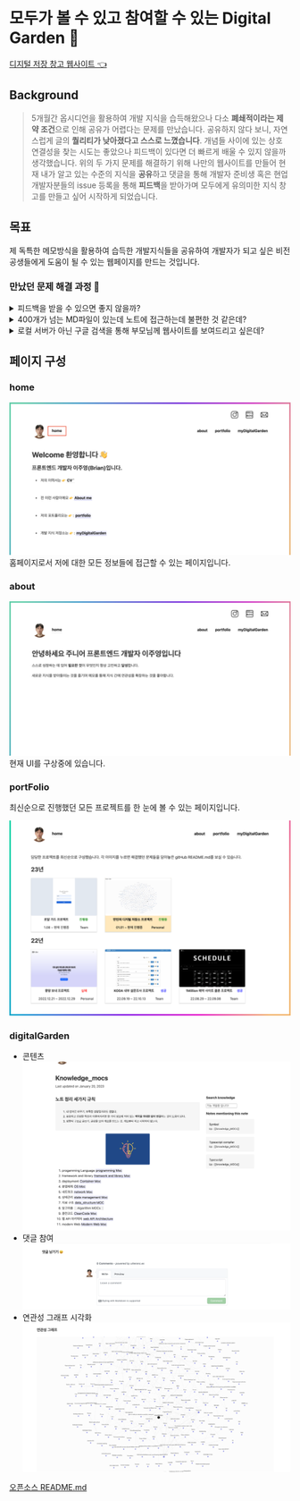 # 모두가 볼 수 있고 참여할 수 있는 Digital Garden 🏡

[디지털 저장 창고 웹사이트 👈](https://juyoungdev.com)

## **Background**

> 5개월간 옵시디언을 활용하여 개발 지식을 습득해왔으나 다소 **폐쇄적이라는 제약 조건**으로 인해 공유가 어렵다는 문제를 만났습니다. 공유하지 않다 보니, 자연스럽게 글의 **퀄리티가 낮아졌다고 스스로 느꼈습니다**. 개념들 사이에 있는 상호 연결성을 찾는 시도는 좋았으나 피드백이 있다면 더 빠르게 배울 수 있지 않을까 생각했습니다. 위의 두 가지 문제를 해결하기 위해 나만의 웹사이트를 만들어 현재 내가 알고 있는 수준의 지식을 **공유**하고 댓글을 통해 개발자 준비생 혹은 현업 개발자분들의 issue 등록을 통해 **피드백**을 받아가며 모두에게 유의미한 지식 창고를 만들고 싶어 시작하게 되었습니다.

## 목표

제 독특한 메모방식을 활용하여 습득한 개발지식들을 공유하여 개발자가 되고 싶은 비전공생들에게 도움이 될 수 있는 웹페이지를 만드는 것입니다.


### 만났던 문제 해결 과정 💭

<details>
<summary>피드백을 받을 수 있으면 좋지 않을까?</summary>
<br>

**부연 설명** : 내가 쓴 글을 공유하는데 만족한다면 jekyll 오픈소스를 수정하지 않고 사용해도 불편하지 않을 수 있습니다. 하지만 피드백을 받고 더 빠르게 지식을 습득하고 싶은 저의 열망으로 시작한 프로젝트이기에 만들어진대로 사용할 수 없었습니다.

- **정의** : 오픈소스의 코드를 사용하는데서 만족하지 않고 **뜯어봐야 한다**.

- **해결 과정** :

  1. 정적 웹사이트 생성 프레임 워크인 jekyll의 사이트 구조를 공식문서를 통해 파악하고 custom하여 사용.
  2. github issue의 위젯인 utteranc.es를 활용하여 댓글 기능 구현.
  3. 발생하는 에러 해당 오픈소스의 github issue에 질의를 통해 해결.

- **공부한 부분** : [jekyll](https://juyoungdev.com/jekyll), [SSG](https://juyoungdev.com/ssg)[CSR, SSR](https://juyoungdev.com/csr-and-ssr)
- **경험** : 문제를 해결하는 능력을 키울수 있었습니다. 우선 첫번째 모르는 부분이 있으면 공식문서를 꼼꼼히 읽는 연습을 했습니다. 그리고 기본적인 학습을 토대로 활용하면서 지식을 확장시켰습니다. 두번째, 영어를 활용하여 커뮤니티나 issue에 등록을 통해서 직접 모르는 부분을 해결하였습니다. 그로 인해 영어로 글을 쓰는 연습도 할 뿐 아니라 문제를 해결할 수 있었습니.

</details>

<details>
<summary>400개가 넘는 MD파일이 있는데 노트에 접근하는데 불편한 것 같은데?</summary>

<br>

**부연 설명** : 만민의 디지털 가든을 만든지 별로 되지 않았지만 제 옵시디언의 노트들을 조금씩 옮기다보니 벌써 약 400개가 넘는 md파일이 존재합니다. 400개의 노트들의 연결성을 제 웹페이지에서 보여주는데는 성공했지만 실질적으로 방문자에게 필요한 지식을 제공하는데 한계를 느꼈습니다.

- **정의** : 댓글 기능은 필수적이다.

- **해결 과정** :

1. **Algolia와 연동하는 과정에서 Index의 record가 10KB 초과 에러**
   ![](https://velog.velcdn.com/images/sharphand1/post/52971534-1c18-4f8f-b7e7-4b2706fa79c8/image.png)
   [Algolia 연동했던 방법을 블로그를 활용하여 공유하였습니다.](https://velog.io/@sharphand1/Jekyll%EB%A7%8C%EB%AF%BC%EC%9D%98-%EB%94%94%EC%A7%80%ED%84%B8-%EC%B0%BD%EA%B3%A0-%EA%B2%80%EC%83%89-%EA%B8%B0%EB%8A%A5-%EB%A7%8C%EB%93%A4%EA%B8%B0)

저의 웹페이지는 노트 간, 상호연결성을 보여줍니다. 그렇다보니 각 html의 데이터로 인해 10KB가 넘어가는 문제가 있었습니다. 이 문제를 해결하기 위해 현재 사용하고 있는 오픈소스의 코드를 분석해보니 그래프를 백링크를 만들어주는 plugIn의 File.write() 시스템 콜에 해당하는 코드를 삭제해주어 인덱스를 추가하는 과정에서는 그래프 데이터가 추가되지 않게 하였습니다.
<br>

2. **스크립트 안에 있는 "#searchBox"가 읽히지 않는 문제**

```
  error : Container must be `string` or `HTMLElement`. Unable to find #searchbox
```

script를 id가 searchbox인 element 뒤에 실행시키면서 어렵지 않게 해결했으나 [critical-rendering-path](https://juyoungdev.com/critical-rendering-path)과 기본 script 속성을 복습할 수 있었습니다. 위의 에러는 script에서 불러오는 element보다 브라우저에서 먼저 실행돼, html element를 불러오지 못해서 생기는 문제였습니다. script 속성 중 async와 defer을 사용해서 해결하려고 했으나 head에 script가 담기면 디지털 가든이 아닌 모든 페이지에서 script가 실행되는 문제가 발생하여 단순하게 해결했습니다.

  <br>
  
  3. **검색창에 쿼리를 날리지 않아도 결과를 보여주는 문제**

```js
const search = instantsearch({
	indexName: "digitalGarden",
	searchClient,
	searchFunction(helper) {
		if (helper.state.query) {
			helper.search();
		}
	},
});

const search = instantsearch({
	indexName: "digitalGarden",
	searchClient,
	searchFunction(helper) {
		const container = document.querySelector("#hits");
		container.style.display = helper.state.query === "" ? "none" : "";
		helper.search();
	},
});
```

공식 문서를 찾아보니 instantSearch 모듈에 searchFunction 매소드를 통해 검색 행동을 제어할 수 있다고 합니다. 결과적으로 페이지가 로드 됐을때 자동 서치되는 것 방지한다고 합니다. 여기서 id가 hits인 돔요소에 접근하고 helper.state.query가 비어있으면 display:none으로 되도록 만들고 아니면 helper.search()하도록 로직을 만드니 해결했습니다.
<br>

**결과물**
![](https://velog.velcdn.com/images/sharphand1/post/150a79c5-257a-4265-8047-6e01253213a5/image.gif)
<br>

4. **검색 기능 추가 이후, graph가 보이지 않는 문제**
 **검색 추가 전**
 ![](https://velog.velcdn.com/images/sharphand1/post/140cace9-e5dd-47a8-9a68-ae7affe7a32b/image.png)
 <br>
 
 **검색 추가 후**
 ![](https://velog.velcdn.com/images/sharphand1/post/18e47156-3f5e-4bf6-aba1-72534c571d9e/image.png)
 <br>

**해결 과정**

`4-1`. script가 읽히는 순서 재점검하였습니다. (다양한 시도끝에 스크립트 문제는 아니라고 생각했습니다.)

`4-2`. 검색 기능이 있는 script를 주석 처리하니 그래프가 보입니다. 그렇다면 검색 script와 graph script와 문제가 있는 것 같았습니다.

`4-3`. {% include algolia.html %} 지킬의 liquid 문법을 공부하여 기본적으로 잘못 사용한것이 있는지 확인한 결과, 정상적으로 사용한 것을 확인했습니다.

`4-4`. 그래프 script 와 algolia script 모두 cdn을 통해 받는 정적 콘텐츠인데 무슨 문제가 있는지 확인한 결과, CDN을 통해서 저의 위치로부터 가까운 곳에서 정적인 콘텐츠가 전송되어 속도가 빠르다는 것을 알게 됐습니다.

`4-5`. 결국 오픈소스의 graph_note.html에서 console API를 활용하여 디버깅 결과

```js
const svg = d3.select("svg");
console.log(svg); // 그래프의 svg가 아닌 algolia의 searchbox안에 있는 돋보기 svg로 할당이 된 것을 확인했습니다.
```

graph script안에서 선언된 전역변수를 algolia 검색 script안에서도 사용하고 있다는 것을 알게 됐습니다. 해결 방안으로 D3 라이브러리를 찾아보니 id를 통해서도 연결을 할 수 있다는 것을 알게 됐습니다.

```js
const svg = d3.select("svg");
const svg = d3.select("#graph");
```

graph의 svg에 setAttribute 매소드를 활용하여 돔요소에서 고유한 값인 id를 부여하여 해결하였습니다. 이번 문제 해결 과정을 통해 JS의 ES6의 모듈 패턴에 관련하여 깊이 이해할 수 있었습니다. 

최종적으로 베포서버까지 검색기능을 추가하였습니다.

- **공부한 부분** :algolia Doc, Vanilia JS,ES6의 Module pattern, D3 Library

</details>

<details>
<summary>로컬 서버가 아닌 구글 검색을 통해 부모님께 웹사이트를 보여드리고 싶은데?</summary>

![](https://velog.velcdn.com/images/sharphand1/post/cd7391fd-ca5d-491e-aa04-1127adc5e9ac/image.png)

**부연 설명** : 부모님께서 어느날 아침, 제 디지털 지식 창고를 구경하고 싶어하셨습니다. 하지만 그 당시 제가 공부하는 공간에 컴퓨터를 놓고 오는 바람에 보여드릴 수가 없었습니다. 그때 제가 알기에 SSG가 SEO 측면에 유리하다고 알고 있었습니다. 그래서 구글에 검색해봤지만, 지식 창고와 연관된 제 벨로그와 인스타가 나왔습니다. 뭔가 잘못됐다는 것을 인지하고 journeyDev를 치면 제 디지털 지식 창고가 검색 결과로 나오게 하려 합니다.

- **정의** : Google Search Console에 등록하면 쉽게 해결되지 않을까.

- **해결 과정** :

  1. Jekyll SEO 라이브러리 이용
     -> 현재 사용하고 있는 오픈소스 내에 SEO를 최적화해주는 것을 발견하였습니다.
  2. 구글 검색 엔진에 등록
     google search console에 등록하려면 DNS record에 TXT 정보를 복사하여 붙혀넣어야합니다. 하지만 netlify로만 베포를했을때는 DNS 관리자 설정에 들어가면 사이트 이름밖에 수정할 수 없다는 것을 알게 됐습니다. 그래서 도메인을 구입합니다.
  3. 가비아를 통해 도메인 구매
  4. http인 사이트를 https로 변환
     netlify에서 무료로 제공해주고 있어 어렵지 않게 3일이 지나 변환이 되었으나 어떤 원리로 https 인증서를 발급해주는지 공부했습니다.

- **공부한 부분** : [DNS](https://juyoungdev.com/dns) , [https](https://juyoungdev.com/https) , [http](https://juyoungdev.com/http) [SEO](https://juyoungdev.com/seo)
- 경험 : 커스텀 도메인을 가비아를 통해 구입하고 netlify Name server DNS에 Google-Search-Console의 TXT의 정보를 넣어주어 구글 색인 봇이 크롤링을 할 수 있도록 했습니다.
</details>

## 페이지 구성

### home

![](/assets/id.png)
홈페이지로서 저에 대한 모든 정보들에 접근할 수 있는 페이지입니다.

### about

![](/assets/about.png)
현재 UI를 구상중에 있습니다.

### portFolio

최신순으로 진행했던 모든 프로젝트를 한 눈에 볼 수 있는 페이지입니다.

![](/assets/portFolio.png)

### digitalGarden

- 콘텐츠
  ![](/assets/digitalGarden.png)
- 댓글 참여
  ![](/assets/reply.png)
- 연관성 그래프 시각화
  ![](/assets/relation.png)

[오픈소스 README.md](https://github.com/maximevaillancourt/digital-garden-jekyll-template)

```

```
